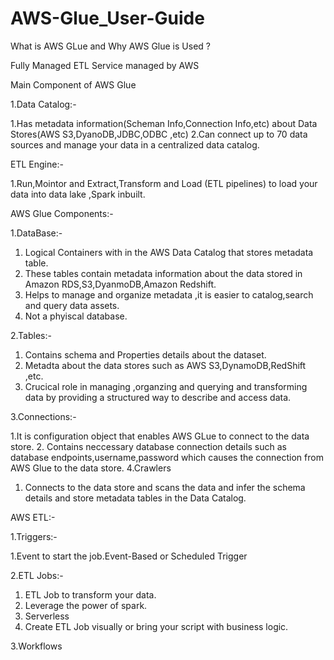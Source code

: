 # AWS-Glue_User-Guide

What is AWS GLue and Why AWS Glue is Used ?

Fully Managed ETL Service managed by AWS

Main Component of AWS Glue

1.Data Catalog:-

1.Has metadata information(Scheman Info,Connection Info,etc) about Data Stores(AWS S3,DyanoDB,JDBC,ODBC ,etc)
2.Can connect up to 70 data sources and manage your data in a centralized data catalog.

ETL Engine:-

1.Run,Mointor and Extract,Transform and Load  (ETL pipelines) to load your data into data lake ,Spark inbuilt.

AWS Glue Components:-

1.DataBase:-

1. Logical Containers with in the AWS Data Catalog that stores metadata table.
2. These tables contain metadata information about the data stored in Amazon RDS,S3,DyanmoDB,Amazon Redshift.
3. Helps to manage and organize metadata ,it is easier to catalog,search and query data assets.
4. Not a phyiscal database.
   
2.Tables:-

1. Contains schema and Properties details about the dataset.
2. Metadta about the data stores such as AWS S3,DynamoDB,RedShift ,etc.
3. Crucical role in managing ,organzing and querying and transforming data by providing a structured way to describe and access data.
   
3.Connections:-

1.It is configuration object that enables AWS GLue to connect to the data store.
2. Contains neccessary database connection details such as database endpoints,username,password which causes the connection from AWS Glue to the data store.
4.Crawlers
1. Connects to the data store and scans the data and infer the schema details and store metadata tables in the Data Catalog.

AWS ETL:-

1.Triggers:-

1.Event to start the job.Event-Based or Scheduled Trigger

2.ETL Jobs:-

1. ETL Job to transform your data.
3. Leverage the power of spark.
4. Serverless
5. Create ETL Job visually or bring your script with business logic.
   
3.Workflows





